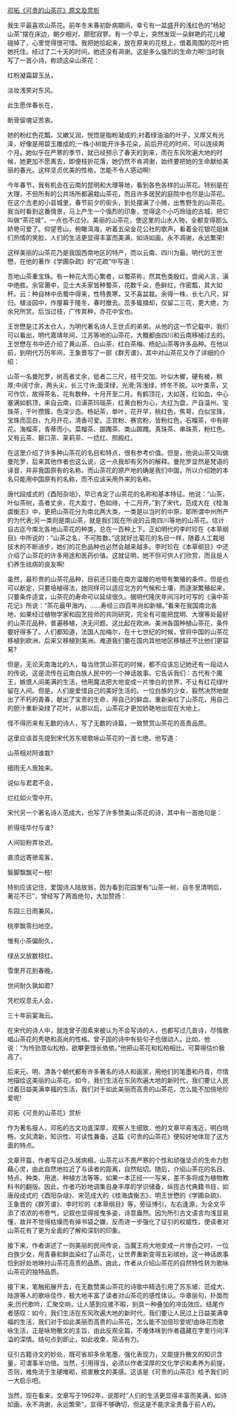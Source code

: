 [邓拓《可贵的山茶花》原文及赏析](https://www.vrrw.net/wx/8799.html)

我生平最喜欢山茶花。前年冬末春初卧病期间，幸亏有一盆盛开的浅红色的“杨妃山茶”摆在床边，朝夕相对，颇慰寂寥。有一个早上，突然发现一朵鲜艳的花儿被碰掉了，心里觉得很可惜。我把她拾起来，放在原来的花枝上，借着周围的花叶把她托住。经过了二十天的时间，她还没有凋谢。这是多么强烈的生命力啊!当时我写了一首小诗，称颂这朵山茶花：

红粉凝霜碧玉丛，

淡妆浅笑对东风。

此生愿伴春长在，

断骨留魂证苦衷。

她的粉红色花瓢，又嫩又润，恍惚是脂粉凝成的;衬着绿油油的叶子，又厚又有光泽，好像是用碧玉雕成的;一株小树能开许多花朵，前后开花的时间，可以连续两个月。她似乎在严寒的季节，就已经预示了春天的到来，而在东风吹遍大地的时候，她更加不愿离去，即便枝折花落，她仍然不肯凋谢，始终要把她的生命献给美丽的春光。这样坚贞优美的性格，怎能不令人感动啊!



今年春节，我有机会在云南的昆明和大理等地，看到各色各样的山茶花。特别是在大理，不但所有的公共场所都遍栽山茶花，而且许多居民的庭院中也尽是山茶花。在这个古老的小县城里，春节前夕的街头，到处摆满了小摊，出售野生的山茶花。我当时看到这番情景，马上产生一个强烈的印象，觉得这个小巧玲珑的古城，把它叫做“茶花城”，一点也不过分。美丽的山茶花，使这里的山水人物，全都变得那么娇艳可爱了。仰望苍山，俯瞰洱海，听着五朵金花公社的歌声，看着金花银花姐妹们热情的笑脸，人们的生活更显得丰富而美满，如诗如画，永不凋谢，永远繁荣!

这样美丽的山茶花乃是我国西南地区的特产，而以云南、四川为最。明代的王世懋，在他的著作《学圃杂疏》的“花疏”中写道：

吾地山茶重宝珠。有一种花大而心繁者，以蜀茶称，然其色类殷红。尝闻人言，滇中绝胜。余官莆中，见士大夫家皆种蜀茶，花数千朵，色鲜红，作密瓢，其大如杯。云：种自林中丞蜀中得来，性特畏寒，又不喜盆栽。余得一株，长七八尺，舁归，植淡园中，作屋幕于隆冬，春时撤去。蕊多辄摘却，仅留二三花，更大绝，为余兄所赏。后当过枝，广传其种，亦花中宝也。

王世懋是江苏太仓人，为明代著名诗人王世贞的弟弟。从他的这一节记载中，我们可以看出，明代嘉靖年间，江苏等地的山茶花，大概都由四川和云南移植过去的。王世懋在书中还介绍了黄山茶、白山茶、红白茶梅、杨妃山茶等许多品种。在他以前，到明代万历年间，王象晋写了一部《群芳谱》，其中对山茶花又作了详细的介绍：

山茶一名曼陀罗，树高者丈余，低者二三尺，枝干交加。叶似木樨，硬有棱，稍厚;中阔寸余，两头尖，长三寸许;面深绿，光滑;背浅绿，终冬不脱。以叶类茶，又可作饮，故得茶名，花有数种，十月开至二月。有鹤顶花，大如莲，红如血，中心塞满如鹤顶，来自云南，曰滇茶玛瑙茶，红黄白粉为心，大红为盘，产自温州。宝珠茶，千叶攒簇，色深少态。杨妃茶，单叶，花开早，桃红色，焦萼。白似宝珠，宝珠而蕊白，九月开花，清香可爱。正宫粉、赛宫粉，皆粉红色。石榴茶，中有碎花。海榴茶，青蒂而小。菜榴茶、踯躅茶、类山踯躅。真珠茶、串珠茶，粉红色。又有云茶、磬口茶、茉莉茶、一捻红、照殿红。

在这里介绍了许多种山茶花的名目和特点，很有参考价值。但是，他说山茶又叫做曼陀罗，后来其他作者也这么说，这一点我却有另外的解释。曼陀罗显然是梵语的译音，并非我国原有的名称。而山茶花的原产地的确是我们中国，所以介绍她的本名只能用中国原有的名称，而不应该采用外来的名称。

唐代段成式的《酉阳杂俎》，早已肯定了山茶花的名称和基本特征。他说：“山茶，叶似茶树，高者丈余，花大盈寸，色如绯，十二月开。”到了宋代，范成大在《桂海虞衡志》中，更把山茶花分为南北两大类，一类是以当时的中原，即所谓中州所产的为代表;另一类则是南山茶，就是我们现在所说的云南四川等地的山茶花。估计自古迄今南北各地山茶花的种类，总在一百种上下。正如明代的李时珍在《本草纲目》中所说的：“山茶之名，不可胜数。”这就好比菊花的名目一样，随着人工栽培技术的不断进步，她们的花色品种也必然会越来越多。李时珍在《本草纲目》中还介绍了山茶花的许多用途和医药价值。这就证明，她不但可供人们欣赏，而且是人们养生祛病的良友啊!

虽然，最珍贵的山茶花品种，目前还只能在南方温暖的地带有繁殖的条件。但是也可以断定，只要培植得法，她同样可以适应北方的气候和土壤，而逐渐繁殖起来，只要条件适宜，山茶花的寿命可以延续很久。据明代隆庆年间冯时可写的《滇中茶花记》所说：“茶花最甲海内，……寿经三四百年尚如新植。”看来在我国南北各地，如果经过植物学家和园艺技师的共同研究，完全有可能把昆明、大理等处最好的山茶花品种，普遍移植，决无问题。这比起在欧洲、美洲各国种植山茶花，条件要好得多了。人们都知道，法国人加梅尔，在十七世纪的时候，曾将中国的山茶花移植到欧洲，后来又移植到美洲。难道我们要在国内其他地区移植还不比他们更容易?

但是，无论天南海北的人，每当欣赏山茶花的时候，都不应该忘记她还有一段动人的传说。这是流传在云南白族人民中的一个神话故事。它告诉我们：古代有个魔王，嫉恨人间美满的生活，他用魔法把大地变成一片惨白的世界，不让有红花绿叶留在人间。但是，人们是爱惜自己的美好生活的。一位白族的少女，毅然决然地献出了不朽的青春，献出了宝贵的生命，用自己的鲜血，重新染红了山茶花，用自己的胆汁重新染绿了花叶，从那以后，山茶花才更加娇艳地出现在大地上。

怪不得历来有无数的诗人，写了无数的诗篇，一致赞赏山茶花的高贵品质。

这里应该首先提到宋代苏东坡歌咏山茶花的一首七绝。他写道：

山茶相对阿谁栽?

细雨无人我独来。

说似与君君不会，

烂红如火雪中开。

宋代另一个著名诗人范成大，也写了许多赞美山茶花的诗，其中有一首绝句是：

折得瑶华付与谁?

人间铅粉弄妆迟。

直须远寄骖鸾客，

鬓脚飘飘可一枝!

特别应该记住，爱国诗人陆放翁，因为看到花园里有“山茶一树，自冬至清明后，著花不已”，曾经写了两首绝句，大加赞扬：

东园三日雨兼风，

桃李飘零扫地空。

惟有小茶偏耐久，

绿丛又放数枝红。

雪里开花到春晚，

世间耐久孰如君?

凭栏叹息无人会，

三十年前宴海云。

在宋代的诗人中，就连曾子固素来被认为不会写诗的人，也都写过几首诗，尽情歌唱山茶花的秀艳和高尚的性格。曾子固的诗中有些句子也很动人。比如，他说：“为怜劲意似松柏，欲攀更惜长依依。”他把山茶花和松柏相比，可算得估价极高了。

后来元、明、清各个朝代都有许多著名的诗人和画家，用他们的笔墨和丹青，尽情地描绘这美丽的山茶花。如今，我们生活在东风吹遍大地的新时代，我们要让人民过着日益美满幸福的生活，我们对于如此美丽而高贵的山茶花，怎么能不加倍地珍爱呢!

邓拓《可贵的山茶花》赏析

作为著名报人，邓拓的古文功底深厚，观察人生细致，他的文章平易浅近，明白晓畅，文风清新，知识性、可读性兼备。这篇《可贵的山茶花》便较好地体现了这方面的特点。

文章开篇，作者写自己久居病榻，山茶花以不畏严寒的个性和顽强坚贞的生命力慰藉心灵，由此自然地拉近了与读者的距离，自然贴切。随后，介绍山茶花的名目、特点、种类、用途、种植方法等等，如果一本正经一一写来，差不多将成为植物教科书的翻版。因此，作者巧妙地调集自身丰厚的学识储备，纵揽古代典籍书目，如唐段成式的《酉阳杂俎》、宋范成大的《桂海虞衡志》、明王世懋的《学圃杂疏》、王象晋的《群芳谱》、李时珍的《本草纲目》等，旁征博引，左右逢源，为全文平添了浓浓的书卷气，记叙也显得摇曳多姿，诗意盎然。因为所引古文语言均浅显易懂，故并不觉得枯燥而有掉书袋之嫌，反而进一步强化了征引的权威性，使读者对山茶花有了更为全面的了解和深刻的印象。

接下来，作者讲述了一则美丽的民间传说，当魔王将大地变成一片惨白之时，一位白族少女，用青春和鲜血染红了山茶花，让世界重新变得五彩缤纷。这一神话故事恰到好处地映衬山茶花高贵的品质。由此，作者从介绍山茶花的自然特性转为歌咏山茶花的独特品质。

接下来，笔触拓展开去，在无数赞美山茶花的诗歌中精选引用了苏东坡、范成大、陆游等人的歌咏佳作，极大地丰富了读者对山茶花的感性体认。华章丽句，扑面而来;历代歌吟，汇聚交响，让人感到应接不暇，别具一种叠加的冲击效应。结尾作者感叹：如今，我们生活在东风吹遍大地的新时代，我们要让人民过上日益美满幸福的生活，我们对于如此美丽而高贵的山茶花，怎么能不加倍珍爱呢!由咏花而歌咏生活，正是咏物散文的主旨，由此反观全篇，不难体味到作者蕴藏在字里行间洋溢的深情。结句点到即止，如此收束，简洁有力。

征引古籍诗文的妙处，既可省却多余笔墨，强化表现力，又能提升散文的知识含量，可谓事半功倍。当然，引用得当，必须以作者深厚的文化学识和素养为前提，否则，难免流于生硬堆砌，损害散文的美感。这该是《可贵的山茶花》给予我们的一大启示吧。

当然，现在看来，文章写于1962年，说那时“人们的生活更显得丰富而美满，如诗如画，永不凋谢，永远繁荣”，显得不够确切，但这是不能求全责备于前人的。

